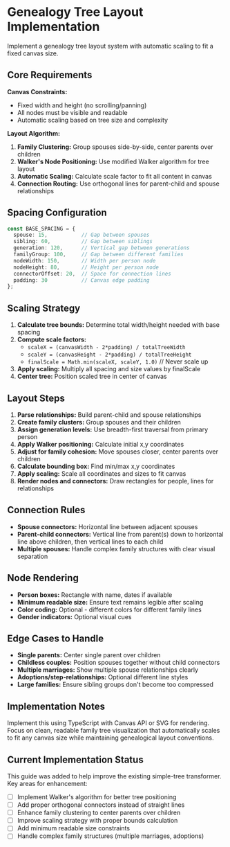 # Genealogy Tree Layout Implementation

Implement a genealogy tree layout system with automatic scaling to fit a fixed canvas size.

## Core Requirements

**Canvas Constraints:**
- Fixed width and height (no scrolling/panning)
- All nodes must be visible and readable
- Automatic scaling based on tree size and complexity

**Layout Algorithm:**
1. **Family Clustering:** Group spouses side-by-side, center parents over children
2. **Walker's Node Positioning:** Use modified Walker algorithm for tree layout
3. **Automatic Scaling:** Calculate scale factor to fit all content in canvas
4. **Connection Routing:** Use orthogonal lines for parent-child and spouse relationships

## Spacing Configuration

```typescript
const BASE_SPACING = {
  spouse: 15,           // Gap between spouses
  sibling: 60,          // Gap between siblings  
  generation: 120,      // Vertical gap between generations
  familyGroup: 100,     // Gap between different families
  nodeWidth: 150,       // Width per person node
  nodeHeight: 80,       // Height per person node
  connectorOffset: 20,  // Space for connection lines
  padding: 30           // Canvas edge padding
};
```

## Scaling Strategy

1. **Calculate tree bounds:** Determine total width/height needed with base spacing
2. **Compute scale factors:** 
   - `scaleX = (canvasWidth - 2*padding) / totalTreeWidth`
   - `scaleY = (canvasHeight - 2*padding) / totalTreeHeight`
   - `finalScale = Math.min(scaleX, scaleY, 1.0)` // Never scale up
3. **Apply scaling:** Multiply all spacing and size values by finalScale
4. **Center tree:** Position scaled tree in center of canvas

## Layout Steps

1. **Parse relationships:** Build parent-child and spouse relationships
2. **Create family clusters:** Group spouses and their children
3. **Assign generation levels:** Use breadth-first traversal from primary person
4. **Apply Walker positioning:** Calculate initial x,y coordinates
5. **Adjust for family cohesion:** Move spouses closer, center parents over children
6. **Calculate bounding box:** Find min/max x,y coordinates
7. **Apply scaling:** Scale all coordinates and sizes to fit canvas
8. **Render nodes and connectors:** Draw rectangles for people, lines for relationships

## Connection Rules

- **Spouse connectors:** Horizontal line between adjacent spouses
- **Parent-child connectors:** Vertical line from parent(s) down to horizontal line above children, then vertical lines to each child
- **Multiple spouses:** Handle complex family structures with clear visual separation

## Node Rendering

- **Person boxes:** Rectangle with name, dates if available
- **Minimum readable size:** Ensure text remains legible after scaling
- **Color coding:** Optional - different colors for different family lines
- **Gender indicators:** Optional visual cues

## Edge Cases to Handle

- **Single parents:** Center single parent over children
- **Childless couples:** Position spouses together without child connectors
- **Multiple marriages:** Show multiple spouse relationships clearly
- **Adoptions/step-relationships:** Optional different line styles
- **Large families:** Ensure sibling groups don't become too compressed

## Implementation Notes

Implement this using TypeScript with Canvas API or SVG for rendering. Focus on clean, readable family tree visualization that automatically scales to fit any canvas size while maintaining genealogical layout conventions.

## Current Implementation Status

This guide was added to help improve the existing simple-tree transformer. Key areas for enhancement:

- [ ] Implement Walker's algorithm for better tree positioning
- [ ] Add proper orthogonal connectors instead of straight lines
- [ ] Enhance family clustering to center parents over children
- [ ] Improve scaling strategy with proper bounds calculation
- [ ] Add minimum readable size constraints
- [ ] Handle complex family structures (multiple marriages, adoptions)